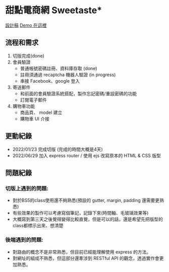 # 甜點電商網 Sweetaste*

[設計稿](https://www.behance.net/gallery/74192331/-PK-E-commerce-Web-Page)
[Demo 在這裡](https://sweetaste-allyouwantishere.herokuapp.com/)


## 流程和需求
1. 切版完成(done)
2. 會員驗證
    - 普通帳號密碼註冊、資料庫存取 (done)
    - 註冊須通過 recaptcha 機器人驗證 (in progress)
    - 串接 Facebook、google 登入
3. 寄送郵件
    - 和前面的會員驗證系統搭配，製作忘記密碼/重設密碼的功能
    - 訂閱電子郵件
4. 購物車功能
    - 商品頁、 model 建立
    - 購物車 UI 介接

## 更動紀錄
- 2022/01/23 完成切版 (完成的時間大概是4天)
- 2022/06/29 加入 express router / 使用 ejs 改寫原本的 HTML & CSS 版型

## 問題紀錄
### 切版上遇到的問題:
- 對於BS5的class使用還不夠熟悉(預設的 gutter, margin, padding 還需要更熟悉)
- 有些效果的製作可以考慮寫個筆記，記錄下來(時間軸、毛玻璃效果等)
- 大概寫到第三天之後覺得變得比較直覺，但是可以的話，還是希望先把版型的class都標示出來、想清楚

### 後端遇到的問題:
- 對路由的概念不是非常熟悉，但目前已經能理解使用 express 的方法。
- 對網址的組成不熟悉，但這部分還牽涉到 RESTful API 的觀念，透過實作會更加熟悉。